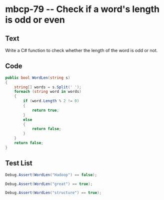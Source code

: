 # mbcp-79 -- Check if a word's length is odd or even

## Text

Write a C# function to check whether the length of the word is odd or not.

## Code

```csharp
public bool WordLen(string s) 
{ 
    string[] words = s.Split(' '); 
    foreach (string word in words) 
    { 
        if (word.Length % 2 != 0) 
        { 
            return true; 
        } 
        else 
        { 
            return false; 
        } 
    } 
    return false; 
}
```

## Test List

```csharp
Debug.Assert(WordLen("Hadoop") == false);
```

```csharp
Debug.Assert(WordLen("great") == true);
```

```csharp
Debug.Assert(WordLen("structure") == true);
```
